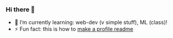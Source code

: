 ### Hi there 👋
- 🌱 I’m currently learning: web-dev (v simple stuff), ML (class)!
- ⚡ Fun fact: this is how to [make a profile readme](https://docs.github.com/en/free-pro-team@latest/github/setting-up-and-managing-your-github-profile/managing-your-profile-readme)

<!--
**benji1123/benji1123** is a ✨ _special_ ✨ repository because its `README.md` (this file) appears on your GitHub profile.

Here are some ideas to get you started:

- 🔭 I’m currently working on ...
- 🌱 I’m currently learning ...
- 👯 I’m looking to collaborate on ...
- 🤔 I’m looking for help with ...
- 💬 Ask me about ...
- 📫 How to reach me: ...
- 😄 Pronouns: ...
- ⚡ Fun fact: ...
-->

